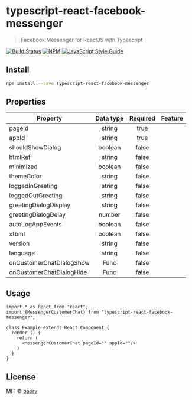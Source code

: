 # typescript-react-facebook-messenger

> Facebook Messenger for ReactJS with Typescript

[![Build Status](https://travis-ci.com/baorv/typescript-react-facebook-messenger.svg?branch=master)](https://travis-ci.com/baorv/typescript-react-facebook-messenger)
[![NPM](https://img.shields.io/npm/v/typescript-react-facebook-messenger.svg)](https://www.npmjs.com/package/typescript-react-facebook-messenger) 
[![JavaScript Style Guide](https://img.shields.io/badge/code_style-standard-brightgreen.svg)](https://standardjs.com)

## Install

```bash
npm install --save typescript-react-facebook-messenger
```

## Properties

| Property                 | Data type | Required | Feature |
|--------------------------|:---------:|:--------:|:-------:|
| pageId                   |   string  |   true   |         |
| appId                    |   string  |   true   |         |
| shouldShowDialog         |  boolean  |   false  |         |
| htmlRef                  |   string  |   false  |         |
| minimized                |  boolean  |   false  |         |
| themeColor               |   string  |   false  |         |
| loggedInGreeting         |   string  |   false  |         |
| loggedOutGreeting        |   string  |   false  |         |
| greetingDialogDisplay    |   string  |   false  |         |
| greetingDialogDelay      |   number  |   false  |         |
| autoLogAppEvents         |  boolean  |   false  |         |
| xfbml                    |  boolean  |   false  |         |
| version                  |   string  |   false  |         |
| language                 |   string  |   false  |         |
| onCustomerChatDialogShow |    Func   |   false  |         |
| onCustomerChatDialogHide |    Func   |   false  |         |

## Usage

```tsx
import * as React from "react";
import {MessengerCustomerChat} from "typescript-react-facebook-messenger";

class Example extends React.Component {
  render () {
    return (
      <MessengerCustomerChat pageId="" appId=""/>
    )
  }
}
```

## License

MIT © [baorv](https://github.com/baorv)
